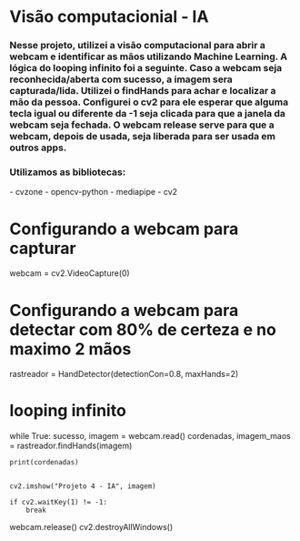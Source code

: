 <h1>Visão computacionial - IA</h1>

<h3>Nesse projeto, utilizei a visão computacional para abrir a webcam e identificar as mãos utilizando Machine Learning.
A lógica do looping infinito foi a seguinte. Caso a webcam seja reconhecida/aberta com sucesso, a imagem sera capturada/lida.
Utilizei o findHands para achar e localizar a mão da pessoa.
Configurei o cv2 para ele esperar que alguma tecla igual ou diferente da -1 seja clicada para que a janela da webcam seja fechada.
O webcam release serve para que a webcam, depois de usada, seja liberada para ser usada em outros apps.</h3>


<h3>Utilizamos as bibliotecas:</h3>
- cvzone
- opencv-python
- mediapipe
- cv2


# Configurando a webcam para capturar 
webcam = cv2.VideoCapture(0)

# Configurando a webcam para detectar com 80% de certeza e no maximo 2 mãos
rastreador = HandDetector(detectionCon=0.8, maxHands=2)


# looping infinito
while True:
    sucesso, imagem = webcam.read()
    cordenadas, imagem_maos = rastreador.findHands(imagem)

    print(cordenadas)


    cv2.imshow("Projeto 4 - IA", imagem)

    if cv2.waitKey(1) != -1:
        break

webcam.release()
cv2.destroyAllWindows()



